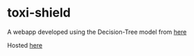 # toxi-shield
A webapp developed using the Decision-Tree model from [here](https://github.com/stsingh/PesticideProject)

Hosted [here](http://sahej3526.pythonanywhere.com/)
